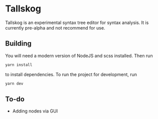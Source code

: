 # Tallskog

Tallskog is an experimental syntax tree editor for syntax analysis. It is currently pre-alpha and not recommend for use.

## Building

You will need a modern version of NodeJS and scss installed. Then run

```bash
yarn install
```

to install dependencies.
To run the project for development, run

```bash
yarn dev
```

## To-do

- Adding nodes via GUI
